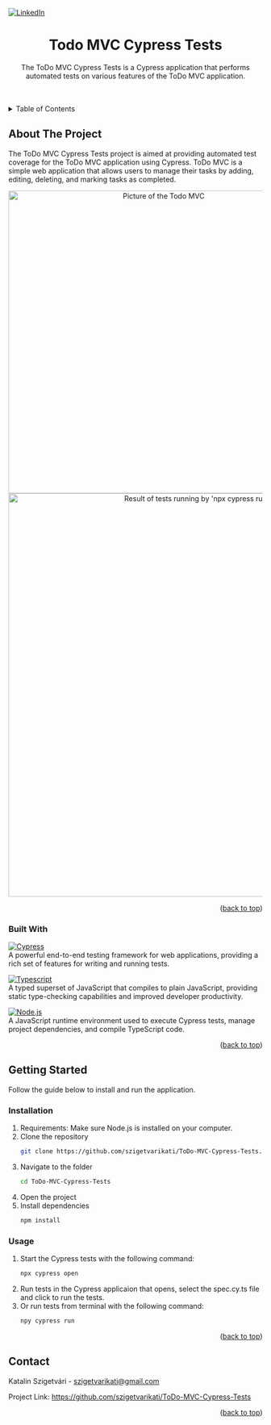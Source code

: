 <a name="readme-top"></a>

[![LinkedIn][linkedin-shield]][linkedin-url]

<h1 align="center">Todo MVC Cypress Tests</h1>

  <p align="center">
  The ToDo MVC Cypress Tests is a Cypress application that performs automated tests on various features of the ToDo MVC application.
    <br />
    <br />
    <br />


  </p>
</div>

<!-- TABLE OF CONTENTS -->
<details>
  <summary>Table of Contents</summary>
  <ol>
    <li>
     <a>About The Project</a>
      <ul>
        <li><a>Built With</a></li>
      </ul>
    </li>
    <li>
      <a>Getting Started</a>
      <ul>
        <li><a>Installation</a></li>
      </ul>
      <ul>
        <li><a>Usage</a></li>
      </ul>
    </li>
    <li><a>Contact</a></li>
  </ol>
</details>

<!-- ABOUT THE PROJECT -->
## About The Project

The ToDo MVC Cypress Tests project is aimed at providing automated test coverage for the ToDo MVC application using Cypress. ToDo MVC is a simple web application that allows users to manage their tasks by adding, editing, deleting, and marking tasks as completed.

<p align="center">
  <img src="https://imgur.com/C57kUje.png" alt="Picture of the Todo MVC" width=600px>
  <img src="https://imgur.com/etCol39.png" alt="Result of tests running by 'npx cypress run' command"width=800px>
</p>
<p align="right">(<a href="#readme-top">back to top</a>)</p>

### Built With <a name="built-with"></a>

[![Cypress][Cypress]][Cypress-url] <br>
A powerful end-to-end testing framework for web applications, providing a rich set of features for writing and running tests. <p>
[![Typescript][Typescript.js]][Typescript-url] <br>
A typed superset of JavaScript that compiles to plain JavaScript, providing static type-checking capabilities and improved developer productivity. <p>
[![Node.js][Node.js]][Node.js-url] <br>
A JavaScript runtime environment used to execute Cypress tests, manage project dependencies, and compile TypeScript code.

<p align="right">(<a href="#readme-top">back to top</a>)</p>

<!-- GETTING STARTED -->
## Getting Started <a name="about-the-project"></a>

Follow the guide below to install and run the application.

### Installation

1. Requirements: Make sure Node.js is installed on your computer.
2. Clone the repository
   ```sh
   git clone https://github.com/szigetvarikati/ToDo-MVC-Cypress-Tests.git
   ```
2. Navigate to the folder
   ```sh
   cd ToDo-MVC-Cypress-Tests
   ```
3. Open the project
4. Install dependencies
   ```sh
   npm install
   ```

### Usage

1. Start the Cypress tests with the following command:
   ```sh
   npx cypress open
   ```
2. Run tests in the Cypress applicaion that opens, select the spec.cy.ts file and click to run the tests.
3. Or run tests from terminal with the following command:
   ```sh
   npy cypress run
   ```
   
<p align="right">(<a href="#readme-top">back to top</a>)</p>

<!-- CONTACT -->

## Contact

Katalin Szigetvári - szigetvarikati@gmail.com

Project Link: https://github.com/szigetvarikati/ToDo-MVC-Cypress-Tests

<p align="right">(<a href="#readme-top">back to top</a>)</p>

<!-- MARKDOWN LINKS & IMAGES -->
<!-- https://www.markdownguide.org/basic-syntax/#reference-style-links -->

[linkedin-shield]: https://img.shields.io/badge/-LinkedIn-black.svg?style=for-the-badge&logo=linkedin&colorB=555
[linkedin-url]: https://www.linkedin.com/in/katalin-szigetvári-9829519a
[product-main]: https://imgur.com/a/jEvI3mU
[Typescript.js]: https://img.shields.io/badge/Typescript-F7DF1E?style=for-the-badge&logo=typescript&logoColor=white
[Typescript-url]: https://www.typescriptlang.org
[Node.js]: https://img.shields.io/badge/node.js-F7DF1E?style=for-the-badge&logo=node.js&logoColor=white
[Node.js-url]: https://developer.mozilla.org/en-US/docs/Web/JavaScript
[Cypress]: https://img.shields.io/badge/cypress-20232A?style=for-the-badge&logo=cypress&logoColor=white
[Cypress-url]: https://www.cypress.io
